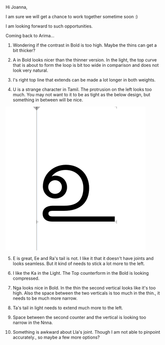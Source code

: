 Hi Joanna, 

I am sure we will get a chance to work together sometime soon :)

I am looking forward to such opportunities.

Coming back to Arima…

1. Wondering if the contrast in Bold is too high. Maybe the thins can get a bit thicker?

2. A in Bold looks nicer than the thinner version. In the light, the top curve that is about to form the loop is bit too wide in comparison and does not look very natural.

3. I's right top line that extends can be made a lot longer in both weights.

4. U is a strange character in Tamil. The protrusion on the left looks too much. You may not want to it to be as tight as the below design, but something in between will be nice. 

![2015-12-08-Pria-4.png](2015-12-08-Pria-4.png)

5. E is great, Ee and Ra's tail is not. I like it that it doesn't have joints and looks seamless. But it kind of needs to stick a lot more to the left.

6. I like the Ka in the Light. The Top counterform in the Bold is looking compressed.

7. Nga looks nice in Bold. In the thin the second vertical looks like it's too high. Also the space between the two verticals is too much in the thin., it needs to be much more narrow.

8. Ta's tail in light needs to extend much more to the left.

9. Space between the second counter and the vertical is looking too narrow in the Nnna.

10. Something is awkward about Lla's joint. Though I am not able to pinpoint accurately., so maybe a few more options?
